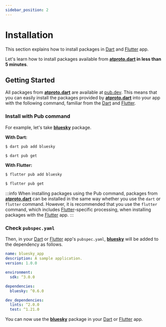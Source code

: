 ```yaml
---
sidebar_position: 2
---
```


# Installation

This section explains how to install packages in [Dart](https://dart.dev) and [Flutter](https://flutter.dev) app.

Let's learn how to install packages available from **[atproto.dart](https://github.com/myConsciousness/atproto.dart) in less than 5 minutes**.

## Getting Started

All packages from **[atproto.dart](https://github.com/myConsciousness/atproto.dart)** are available at [pub.dev](https://pub.dev). This means that you can easily install the packages provided by **[atproto.dart](https://github.com/myConsciousness/atproto.dart)** into your app with the following command, familiar from the [Dart](https://dart.dev) and [Flutter](https://flutter.dev).

### Install with Pub command

For example, let's take **[bluesky](https://pub.dev/packages/bluesky)** package.

**With Dart:**

```bash
$ dart pub add bluesky
```

```bash
$ dart pub get
```

**With Flutter:**

```bash
$ flutter pub add bluesky
```

```bash
$ flutter pub get
```

:::info
When installing packages using the Pub command, packages from **[atproto.dart](https://github.com/myConsciousness/atproto.dart)** can be installed in the same way whether you use the `dart` or `flutter` command. However, it is recommended that you use the `flutter` command, which includes [Flutter](https://flutter.dev)-specific processing, when installing packages with the [Flutter](https://flutter.dev) app.
:::

### Check `pubspec.yaml`

Then, in your [Dart](https://dart.dev) or [Flutter](https://flutter.dev) app's `pubspec.yaml`, **[bluesky](https://pub.dev/packages/bluesky)** will be added to the dependency as follows.

```yaml title="pubspec.yaml"
name: bluesky_app
description: A sample application.
version: 1.0.0

environment:
  sdk: ^3.0.0

dependencies:
  bluesky: ^0.6.0

dev_dependencies:
  lints: ^2.0.0
  test: ^1.21.0
```

You can now use the **[bluesky](https://pub.dev/packages/bluesky)** package in your [Dart](https://dart.dev) or [Flutter](https://flutter.dev) app.
